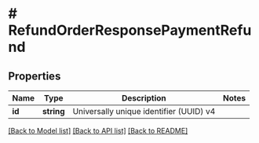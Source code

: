 # # RefundOrderResponsePaymentRefund

## Properties

Name | Type | Description | Notes
------------ | ------------- | ------------- | -------------
**id** | **string** | Universally unique identifier (UUID) v4 |

[[Back to Model list]](../../README.md#models) [[Back to API list]](../../README.md#endpoints) [[Back to README]](../../README.md)
